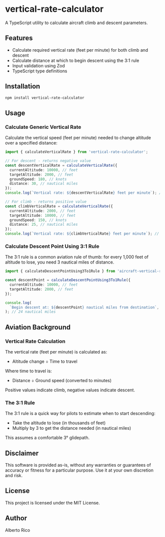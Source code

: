 # vertical-rate-calculator

A TypeScript utility to calculate aircraft climb and descent parameters.

## Features

- Calculate required vertical rate (feet per minute) for both climb and descent
- Calculate distance at which to begin descent using the 3:1 rule
- Input validation using Zod
- TypeScript type definitions

## Installation

```bash
npm install vertical-rate-calculator
```

## Usage

### Calculate Generic Vertical Rate

Calculate the vertical speed (feet per minute) needed to change altitude over a specified distance:

```typescript
import { calculateVerticalRate } from 'vertical-rate-calculator';

// For descent - returns negative value
const descentVerticalRate = calculateVerticalRate({
  currentAltitude: 10000, // feet
  targetAltitude: 2000, // feet
  groundSpeed: 180, // knots
  distance: 30, // nautical miles
});
console.log(`Vertical rate: ${descentVerticalRate} feet per minute`); // -800 feet per minute

// For climb - returns positive value
const climbVerticalRate = calculateVerticalRate({
  currentAltitude: 2000, // feet
  targetAltitude: 10000, // feet
  groundSpeed: 150, // knots
  distance: 25, // nautical miles
});
console.log(`Vertical rate: ${climbVerticalRate} feet per minute`); // 800 feet per minute
```

### Calculate Descent Point Using 3:1 Rule

The 3:1 rule is a common aviation rule of thumb: for every 1,000 feet of altitude to lose, you need 3 nautical miles of distance.

```typescript
import { calculateDescentPointUsing3To1Rule } from 'aircraft-vertical-rate-calculator';

const descentPoint = calculateDescentPointUsing3To1Rule({
  currentAltitude: 10000, // feet
  targetAltitude: 2000, // feet
});

console.log(
  `Begin descent at: ${descentPoint} nautical miles from destination`,
); // 24 nautical miles
```

## Aviation Background

### Vertical Rate Calculation

The vertical rate (feet per minute) is calculated as:

- Altitude change ÷ Time to travel

Where time to travel is:

- Distance ÷ Ground speed (converted to minutes)

Positive values indicate climb, negative values indicate descent.

### The 3:1 Rule

The 3:1 rule is a quick way for pilots to estimate when to start descending:

- Take the altitude to lose (in thousands of feet)
- Multiply by 3 to get the distance needed (in nautical miles)

This assumes a comfortable 3° glidepath.

## Disclaimer

This software is provided as-is, without any warranties or guarantees of accuracy or fitness for a particular purpose. Use it at your own discretion and risk.

## License

This project is licensed under the MIT License.

## Author

Alberto Rico
